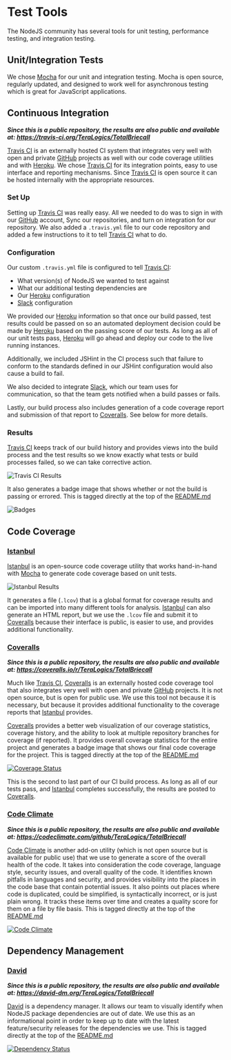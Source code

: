 # Test Tools

The NodeJS community has several tools for unit testing, performance testing, and integration testing.

## Unit/Integration Tests

We chose [Mocha](http://mochajs.org/) for our unit and integration testing. Mocha is open source, regularly updated, and designed to work well for asynchronous testing which is great for JavaScript applications.

## Continuous Integration

**_Since this is a public repository, the results are also public and available at: https://travis-ci.org/TeraLogics/TotalBriecall_**

[Travis CI](https://travis-ci.org/) is an externally hosted CI system that integrates very well with open and private [GitHub](https://github.com) projects as well with our code coverage utilities and with [Heroku](http://heroku.com). We chose [Travis CI](https://travis-ci.org/) for its integration points, easy to use interface and reporting mechanisms. Since [Travis CI](https://travis-ci.org/) is open source it can be hosted internally with the appropriate resources.

### Set Up

Setting up [Travis CI](https://travis-ci.org/) was really easy. All we needed to do was to sign in with our [GitHub](https://github.com) account, Sync our repositories, and turn on integration for our repository. We also added a `.travis.yml` file to our code repository and added a few instructions to it to tell [Travis CI](https://travis-ci.org/) what to do.

### Configuration
Our custom `.travis.yml` file is configured to tell [Travis CI](https://travis-ci.org/):

* What version(s) of NodeJS we wanted to test against
* What our additional testing dependencies are
* Our [Heroku](http://heroku.com) configuration
* [Slack](https://slack.com/) configuration

We provided our [Heroku](http://heroku.com) information so that once our build passed, test results could be passed on so an automated deployment decision could be made by [Heroku](http://heroku.com)  based on the passing score of our tests. As long as all of our unit tests pass, [Heroku](http://heroku.com) will go ahead and deploy our code to the live running instances.

Additionally, we included JSHint in the CI process such that failure to conform to the standards defined in our JSHint configuration would also cause a build to fail.

We also decided to integrate [Slack](https://slack.com/), which our team uses for communication, so that the team gets notified when a build passes or fails.

Lastly, our build process also includes generation of a code coverage report and submission of that report to [Coveralls](https://coveralls.io/). See below for more details.

### Results

[Travis CI](https://travis-ci.org/) keeps track of our build history and provides views into the build process and the test results so we know exactly what tests or build processes failed, so we can take corrective action.

![Travis CI Results](/docs/images/TravisCIResults.png?raw=true)

It also generates a badge image that shows whether or not the build is passing or errored. This is tagged directly at the top of the [README.md](https://github.com/TeraLogics/TotalBriecall/blob/master/README.md)

![Badges](https://travis-ci.org/TeraLogics/TotalBriecall.svg?branch=master)

## Code Coverage

### [Istanbul](https://gotwarlost.github.io/istanbul/)

[Istanbul](https://gotwarlost.github.io/istanbul/) is an open-source code coverage utility that works hand-in-hand with [Mocha](http://mochajs.org/) to generate code coverage based on unit tests.

![Istanbul Results](/docs/images/CoverageSummary.png?raw=true)

It generates a file (`.lcov`) that is a global format for coverage results and can be imported into many different tools for analysis. [Istanbul](https://gotwarlost.github.io/istanbul/) can also generate an HTML report, but we use the `.lcov` file and submit it to [Coveralls](https://coveralls.io/) because their interface is public, is easier to use, and provides additional functionality.

### [Coveralls](https://coveralls.io/)

**_Since this is a public repository, the results are also public and available at: https://coveralls.io/r/TeraLogics/TotalBriecall_**

Much like [Travis CI](https://travis-ci.org/), [Coveralls](https://coveralls.io/) is an externally hosted code coverage tool that also integrates very well with open and private [GitHub](https://github.com) projects. It is not open source, but is open for public use. We use this tool not because it is necessary, but because it provides additional functionality to the coverage reports that [Istanbul](https://gotwarlost.github.io/istanbul/) provides.

[Coveralls](https://coveralls.io/) provides a better web visualization of our coverage statistics, coverage history, and the ability to look at multiple repository branches for coverage (if reported). It provides overall coverage statistics for the entire project and generates a badge image that shows our final code coverage for the project. This is tagged directly at the top of the [README.md](https://github.com/TeraLogics/TotalBriecall/blob/master/README.md)

[![Coverage Status](https://coveralls.io/repos/TeraLogics/TotalBriecall/badge.svg?branch=master)](https://coveralls.io/r/TeraLogics/TotalBriecall?branch=master)

This is the second to last part of our CI build process.  As long as all of our tests pass, and [Istanbul](https://gotwarlost.github.io/istanbul/) completes successfully, the results are posted to [Coveralls](https://coveralls.io/).

### [Code Climate](https://codeclimate.com/)

**_Since this is a public repository, the results are also public and available at: https://codeclimate.com/github/TeraLogics/TotalBriecall_**


[Code Climate](https://codeclimate.com/) is another add-on utility (which is not open source but is available for public use) that we use to generate a score of the overall health of the code. It takes into consideration the code coverage, language style, security issues, and overall quality of the code. It identifies known pitfalls in languages and security, and provides visibility into the places in the code base that contain potential issues. It also points out places where code is duplicated, could be simplified, is syntactically incorrect, or is just plain wrong. It tracks these items over time and creates a quality score for them on a file by file basis. This is tagged directly at the top of the [README.md](https://github.com/TeraLogics/TotalBriecall/blob/master/README.md)

[![Code Climate](https://codeclimate.com/github/TeraLogics/TotalBriecall/badges/gpa.svg)](https://codeclimate.com/github/TeraLogics/TotalBriecall)

## Dependency Management

### [David](https://david-dm.org/)

**_Since this is a public repository, the results are also public and available at: https://david-dm.org/TeraLogics/TotalBriecall_**

[David](https://david-dm.org/) is a dependency manager. It allows our team to visually identify when NodeJS package dependencies are out of date. We use this as an informational point in order to keep up to date with the latest feature/security releases for the dependencies we use. This is tagged directly at the top of the [README.md](https://github.com/TeraLogics/TotalBriecall/blob/master/README.md)

[![Dependency Status](https://david-dm.org/TeraLogics/TotalBriecall.svg)](https://david-dm.org/TeraLogics/TotalBriecall)
